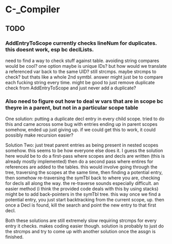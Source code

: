 # C-_Compiler

## TODO
### AddEntryToScope currently checks lineNum for duplicates. this doesnt work, esp bc declLists.

need to find a way to check stuff against table. avoiding string compares would be cool? one option maybe is unique IDs? but how would we translate a referenced var back to the same UID? still strcmps. maybe strcmps to check? but thats like a whole 2nd symtbl. answer might just be to compare each fucking string every time. might be good to just remove duplicate check from AddEntryToScope and just never add a duplicate?

### Also need to figure out how to deal w vars that are in scope bc theyre in a parent, but not in a particular scope table

One solution: putting a duplicate decl entry in every child scope. tried to do this and came across some bug with entries ending up in parent scopes somehow, ended up just giving up. if we could get this to work, it could possibly make recursion easier?

Solution Two: just treat parent entries as being present in nested scopes somehow. this seems to be how everyone else does it. I guess the solution here would be to do a first-pass where scopes and decls are written (this is already mostly implemented) then do a second pass where entires for references are added to the tables. this would involve going through the tree, traversing the scopes at the same time, then finding a potential entry, then somehow re-traversing the symTbl back to where you are, checking for decls all along the way. the re-traverse sounds especially difficult. an easier method (i think the provided code deals with this by using stacks) might be to add back-pointers in the symTbl tree. this way once we find a potential entry, you just start backtracking from the current scope, up. then once a Decl is found, kill the search and point the new entry to that first decl. 

Both these solutions are still extremely slow requiring strcmps for every entry it checks. makes coding easier though. solution is probably to just do the strcmps and try to come up with another solution once the assgn is finished.
